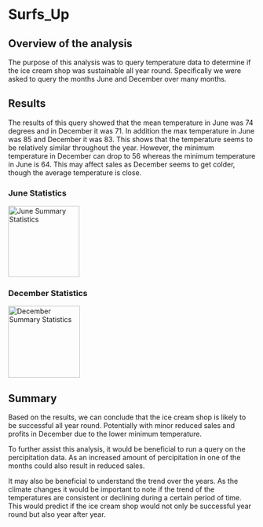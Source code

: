 # Surfs_Up

## Overview of the analysis
The purpose of this analysis was to query temperature data to determine if the ice cream shop was sustainable all year round. Specifically we were asked to query the months June and December over many months. 

## Results
The results of this query showed that the mean temperature in June was 74 degrees and in December it was 71. In addition the max temperature in June was 85 and December it was 83. This shows that the temperature seems to be relatively similar throughout the year. However, the minimum temperature in December can drop to 56 whereas the minimum temperature in June is 64. This may affect sales as December seems to get colder, though the average temperature is close. 

### June Statistics
<img width="145" alt="June Summary Statistics" src="https://user-images.githubusercontent.com/68453460/101719691-dbe70d00-3a71-11eb-8fc0-7ea0ce4ed9b1.png">

### December Statistics
<img width="146" alt="December Summary Statistics" src="https://user-images.githubusercontent.com/68453460/101719689-dab5e000-3a71-11eb-9a70-f696ee0a1d12.png">

## Summary
Based on  the results, we can conclude that the ice cream shop is likely to be successful all year round. Potentially with minor reduced sales and profits in December due to the lower minimum temperature. 

To further assist this analysis, it would be beneficial to run a query on the percipitation data. As an increased amount of percipitation in one of the months could also result in reduced sales. 

It may also be beneficial to understand the trend over the years. As the climate changes it would be important to note if the trend of the temperatures are consistent or declining during a certain period of time. This would predict if the ice cream shop would not only be successful year round but also year after year. 
